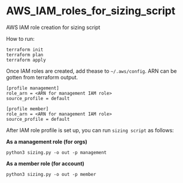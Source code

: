 # AWS_IAM_roles_for_sizing_script
AWS IAM role creation for sizing script

How to run:

```
terraform init
terraform plan
terraform apply
```
Once IAM roles are created, add thease to `~/.aws/config`.
ARN can be gotten from terraform output.

```
[profile management]
role_arn = <ARN for management IAM role>
source_profile = default

[profile member]
role_arn = <ARN for management IAM role>
source_profile = default
```

After IAM role profile is set up, you can run `sizing script` as follows:

**As a management role (for orgs)**

```
python3 sizing.py -o out -p management
```

**As a member role (for account)**

```
python3 sizing.py -o out -p member
```


